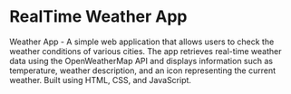 # RealTime Weather App
Weather App - A simple web application that allows users to check the weather conditions of various cities. The app retrieves real-time weather data using the OpenWeatherMap API and displays information such as temperature, weather description, and an icon representing the current weather. Built using HTML, CSS, and JavaScript.
